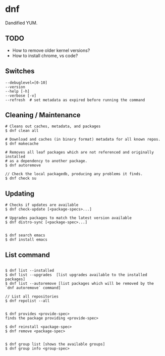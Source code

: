# dnf

Dandified YUM.

## TODO

* How to remove older kernel versions?
* How to install chrome, vs code?

## Switches

```
--debuglevel=[0-10]
--version
--help [-h]
--verbose [-v]
--refresh  # set metadata as expired before running the command
```

## Cleaning / Maintenance

```
# Cleans out caches, metadata, and packages
$ dnf clean all

# Download and caches (in binary format) metadata for all known repos.
$ dnf makecache

# Removes all leaf packages which are not referenced and originally installed
# as a dependency to another package.
$ dnf autoremove

// Check the local packagedb, producing any problems it finds.
$ dnf check su
```

## Updating

```
# Checks if updates are available
$ dnf check-update [<package-specs>...]

# Upgrades packages to match the latest version available
$ dnf distro-sync [<package-spec>...]


$ dnf search emacs
$ dnf install emacs
```


## List command

```

$ dnf list --installed
$ dnf list --upgrades  [list upgrades available to the installed packages]
$ dnf list --autoremove [list packages which will be removed by the `dnf autoremove` command]

// List all repositories
$ dnf repolist --all 


$ dnf provides <provide-spec>
finds the package providing <provide-spec>

$ dnf reinstall <package-spec>
$ dnf remove <package-spec>


$ dnf group list [shows the available groups]
$ dnf group info <group-spec>
```
